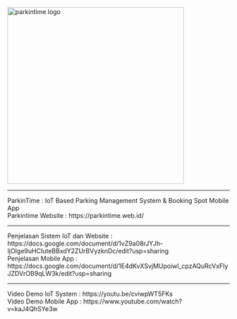 <p><a href="https://parkintime.web.id/" target="_blank"><img src="https://parkintime.web.id/img/logo.png" width="400" alt="parkintime logo"></a></p>
<hr>
ParkinTime : IoT Based Parking Management System &amp; Booking Spot Mobile App <br>
Parkintime Website : https://parkintime.web.id/ <br>
<hr>
Penjelasan Sistem IoT dan Website :<br> https://docs.google.com/document/d/1vZ9a08rJYJh-IjOIge9uHCIuteBBxdY2ZUrBVyzknDc/edit?usp=sharing <br>
Penjelasan Mobile App : <br>https://docs.google.com/document/d/1E4dKvXSvjMUpoiwl_cpzAQuRcVxFIyJZDVrOB9qLW3k/edit?usp=sharing <br>
<hr>
Video Demo IoT System : https://youtu.be/cviwpWT5FKs <br>
Video Demo Mobile App : https://www.youtube.com/watch?v=kaJ4QhSYe3w <br>
